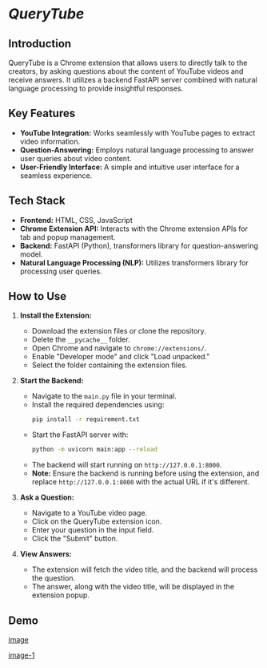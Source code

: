 # ***QueryTube***
## Introduction
QueryTube is a Chrome extension that allows users to directly talk to the creators, by asking questions about the content of YouTube videos and receive answers. It utilizes a backend FastAPI server combined with natural language processing to provide insightful responses.

## Key Features
- **YouTube Integration:** Works seamlessly with YouTube pages to extract video information.
- **Question-Answering:** Employs natural language processing to answer user queries about video content.
- **User-Friendly Interface:** A simple and intuitive user interface for a seamless experience.

## Tech Stack
- **Frontend:** HTML, CSS, JavaScript
- **Chrome Extension API:** Interacts with the Chrome extension APIs for tab and popup management.
- **Backend:** FastAPI (Python), transformers library for question-answering model.
- **Natural Language Processing (NLP):** Utilizes transformers library for processing user queries.

## How to Use
1. **Install the Extension:**
   - Download the extension files or clone the repository.
   - Delete the `__pycache__` folder.
   - Open Chrome and navigate to `chrome://extensions/`.
   - Enable "Developer mode" and click "Load unpacked."
   - Select the folder containing the extension files.

2. **Start the Backend:**
   - Navigate to the `main.py` file in your terminal.
   - Install the required dependencies using:
     ```bash
     pip install -r requirement.txt
     ```
   - Start the FastAPI server with:
     ```bash
     python -m uvicorn main:app --reload
     ```
   - The backend will start running on `http://127.0.0.1:8000`.
   - **Note:** Ensure the backend is running before using the extension, and replace `http://127.0.0.1:8000` with the actual URL if it's different.

3. **Ask a Question:**
   - Navigate to a YouTube video page.
   - Click on the QueryTube extension icon.
   - Enter your question in the input field.
   - Click the "Submit" button.

4. **View Answers:**
   - The extension will fetch the video title, and the backend will process the question.
   - The answer, along with the video title, will be displayed in the extension popup.

## Demo
 [image](https://github.com/user-attachments/assets/91a07a0a-330b-4b72-9363-ddc820b4159e)


 [image-1](https://github.com/user-attachments/assets/b8e70188-b06c-420e-9247-d1c508b66642)

